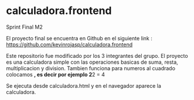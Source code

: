 # calculadora.frontend
Sprint Final M2

El proyecto final se encuentra en Github en el siguiente link :
https://github.com/kevinrojasp/calculadora.frontend

Este repositorio fue modificado por los 3 integrantes del grupo.
El proyecto es una calculadora simple con las operaciones basicas de suma, 
resta, multiplicacion y division. Tambien funciona para numeros al cuadrado
colocamos **, es decir por ejemplo 2**2 = 4

Se ejecuta desde calculadora.html y en el navegador aparece la calculadora.
